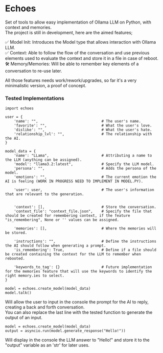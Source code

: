 # Echoes
Set of tools to allow easy implementation of Ollama LLM on Python, with context and memories.\
The project is still in development, here are the aimed features;

✅ Model Init: Introduces the Model type that allows interaction with Ollama LLM.\
✅ Context: Able to follow the flow of the conversation and use previous elements used to evaluate the context and store it in a file in case of reboot.\
🛠️ Memory/Memories: Will be able to remember key elements of a conversation to re-use later.

All those features needs work/rework/upgrades, so far it's a very minimalistic version, a proof of concept.

### Tested Implementations

```
import echoes

user = {
    'name': "",                             # The user's name.
    'favorite': "",                         # What the user's love.
    'dislike': "",                          # What the user's hate.
    'relationship_lvl': "",                 # The relationship with the AI.
}

model_data = {
    'name': "LLama",                        # Attributing a name to the LLM (anything can be assigned).
    'model': "llama3.2:latest",             # Specify the LLM model.
    'persona': "",                          # Adds the persona of the model.
    'emotions': "",                         # The current emotion the AI is feeling (WORK IN PROGRESS NEED TO IMPLEMENT IN MODEL.PY).

    'user': user,                           # The user's information that are relevant to the generation.


    'context': [],                          # Store the conversation.
    'context_file': "context_file.json",    # Specify the file that should be created for remembering context, if the feature "is_remembering", None or '' values can be assigned.

    'memories': [],                         # Where the memories will be stored.

    'instructions': "",                     # Define the instructions the AI should follow when generating a prompt.
    'is_remembering': True,                 # Define if a file should be created containing the context for the LLM to remember when rebooted.

    'keywords_to_tag': {}                   # Future implementation for the memories feature that will use the keywords to identify the right memory.ies to select.
}

model = echoes.create_model(model_data)
model.talk()
```
Will allow the user to input in the console the prompt for the AI to reply, creating a back and forth conversation.\
You can also replace the last line with the tested function to generate the output of an input.

```
model = echoes.create_model(model_data)
output = asyncio.run(model.generate_response("Hello!"))
```
Will display in the console the LLM answer to "Hello!" and store it to the "output" variable as an 'str' for later uses.
